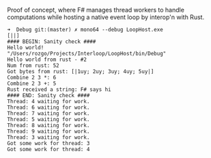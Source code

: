 Proof of concept, where F# manages thread workers to handle computations while hosting a native event loop by interop'n with Rust.

```
➜  Debug git:(master) ✗ mono64 --debug LoopHost.exe
[||]
#### BEGIN: Sanity check ####
Hello world!
"/Users/rozgo/Projects/Interloop/LoopHost/bin/Debug"
Hello world from rust - #2
Num from rust: 52
Got bytes from rust: [|1uy; 2uy; 3uy; 4uy; 5uy|]
Combine 2 3 *: 6
Combine 2 3 +: 5
Rust received a string: F# says hi
#### END: Sanity check ####
Thread: 4 waiting for work.
Thread: 6 waiting for work.
Thread: 7 waiting for work.
Thread: 5 waiting for work.
Thread: 8 waiting for work.
Thread: 9 waiting for work.
Thread: 3 waiting for work.
Got some work for thread: 3
Got some work for thread: 4
```
